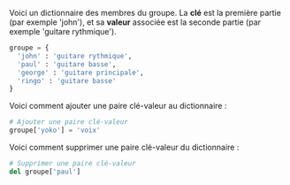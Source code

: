 Voici un dictionnaire des membres du groupe. La **clé** est la première partie (par exemple 'john'), et sa **valeur** associée est la seconde partie (par exemple 'guitare rythmique').

```python
groupe = {
  'john' : 'guitare rythmique',
  'paul' : 'guitare basse',
  'george' : 'guitare principale',
  'ringo' : 'guitare basse'
}
```

Voici comment ajouter une paire clé-valeur au dictionnaire :

```python
# Ajouter une paire clé-valeur 
groupe['yoko'] = 'voix'
```

Voici comment supprimer une paire clé-valeur du dictionnaire :

```python
# Supprimer une paire clé-valeur 
del groupe['paul']
```
